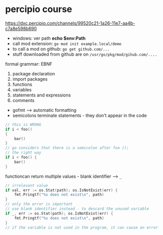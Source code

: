 # percipio course

<https://dxc.percipio.com/channels/99520c21-1a26-11e7-aa4b-c7a8e598b690>

- windows: ver path **echo $env:Path**
- call mod extension: `go mod init example.local/demo`
- to call a mod on github: `go get github.com/...`
- stuff downloaded from github are on `/usr/go/pkg/mod/gihub.com/....`

formal grammar: EBNF

1. package declaration
2. import packages
3. functions
4. variables
5. statements and expressions
6. comments

- gofmt --> automatic formatting
- semicolons terminate statements - they don't appear in the code

```go
// this is WRONG
if i < foo()
{
    bar()
}
// go considers that there is a semicolon after foo ();
// the right way
if i < foo() {
    bar()
}
```

functioncan return multiple values - blank identifier --> `_`

```go
// irrelevant value
if val, err := os.Stat(path); os.IsNotExist(err) {
    fmt.Pringtf("%s does not exist\n", path)
}
// only the error is important
// use blank identifier instead - to descard the unused variable
if _, err := os.Stat(path); os.IsNotExist(err) {
    fmt.Pringtf("%s does not exist\n", path)
}
// if the variable is not used in the program, it can cause an error
```
